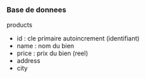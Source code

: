 ### Base de donnees

products

- id    : cle primaire autoincrement (identifiant)
- name  : nom du bien
- price : prix du bien (reel)
- address
- city